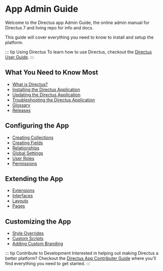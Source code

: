 # App Admin Guide

Welcome to the Directus app Admin Guide, the online admin manual for Directus 7 and living repo for info and docs.

This guide will cover everything you need to know to install and setup the platform.

::: tip Using Directus
To learn how to use Directus, checkout the [Directus User Guide](../user-guide.md).
:::

## What You Need to Know Most

* [What is Directus?](../../what-is-directus.md)
* [Installing the Directus Application](./install.md)
* [Updating the Directus Application](./update.md)
* [Troubleshooting the Directus Application](./troubleshooting.md)
* [Glossary](../../glossary.md)
* [Releases](https://github.com/directus/app/releases)

## Configuring the App

* [Creating Collections](./collections.md)
* [Creating Fields](./fields.md)
* [Relationships](./relationships.md)
* [Global Settings](./global-settings.md)
* [User Roles](./roles.md)
* [Permissions](./permissions.md)

## Extending the App

* [Extensions](../../extensions)
* [Interfaces](../../extensions/interfaces)
* [Layouts](../../extensions/layouts)
* [Pages](../../extensions/pages)

## Customizing the App

* [Style Overrides](./custom-style.md)
* [Custom Scripts](./custom-scripts.md)
* [Adding Custom Branding](./branding.md)

::: tip Contribute to Development
Interested in helping out making Directus a better platform? Checkout the [Directus App Contributer Guide](../contributer) where you'll find everything you need to get started.
:::